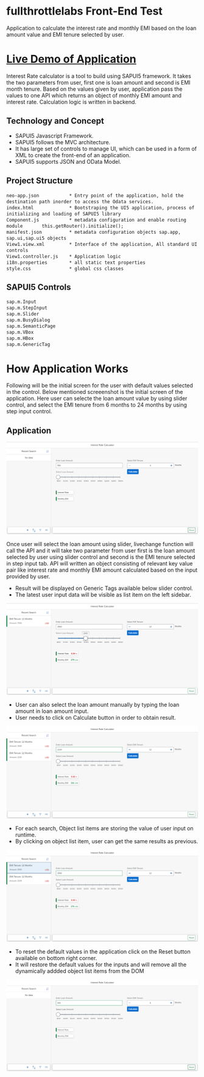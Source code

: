 # fullthrottlelabs Front-End Test
Application to calculate the interest rate and monthly EMI based on the loan amount value and EMI tenure selected by user.



# [Live Demo of Application](https://interestratecalculator-p2000410784trial.dispatcher.hanatrial.ondemand.com/index.html?hc_reset)

Interest Rate calculator is a tool to build using SAPUI5 framework. It takes the two parameters from user, first one is loan amount and second is EMI month tenure. Based on the values given by user, application pass the values to one API which returns an object of monthly EMI amount and interest rate. Calculation logic is written in backend.

## Technology and Concept

* SAPUI5 Javascript Framework.
* SAPUI5 follows the MVC architecture.
* It has large set of controls to manage UI, which can be used in a form of XML to create the front-end of an application.
* SAPUI5 supports JSON and OData Model.

## Project Structure
```
neo-app.json           * Entry point of the application, hold the destination path inorder to access the Odata services.
index.html             * Bootstraping the UI5 application, process of initializing and loading of SAPUI5 library
Component.js           * metadata configuration and enable routing module   	this.getRouter().initialize();
manifest.json          * metadata configuration objects sap.app, sap.ui,sap.ui5 objects
View1.view.xml         * Interface of the application, All standard UI controls
View1.controller.js    * Application logic
i18n.properties        * all static text properties
style.css              * global css classes

```
 



## SAPUI5 Controls

```
sap.m.Input
sap.m.StepInput
sap.m.Slider
sap.m.BusyDialog
sap.m.SemanticPage
sap.m.VBox
sap.m.HBox
sap.m.GenericTag
```



# How Application Works

Following will be the initial screen for the user with default values selected in the control.
Below mentioned screeenshot is the initial screen of the application. Here user can selecte the loan amount value by using slider control, and select the EMI tenure from 6 months to 24 months by using step input control.


## Application

![Open Image in a new tab](https://github.com/techtutsindia/fullthrottletest/blob/master/screenshots/screen1.PNG?raw=true "Initial Screen")


Once user will select the loan amount using slider, livechange function will call the API and it will take two parameter from user first is the loan amount selected by user using slider control and second is the EMI tenure selected in step input tab.
API will written an object consisting of relevant key value pair like interest rate and monthly EMI amount calculated based on the input provided by user.

* Result will be displayed on Generic Tags available below slider control.
* The latest user input data will be visible as list item on the left sidebar.

![Open Image in a new tab](https://github.com/techtutsindia/fullthrottletest/blob/master/screenshots/screen2.PNG?raw=true "Initial Screen")

* User can also select the loan amount manually by typing the loan amount in loan amount input.
* User needs to click on Calculate button in order to obtain result. 

![Open Image in a new tab](https://github.com/techtutsindia/fullthrottletest/blob/master/screenshots/screen3.PNG?raw=true "Initial Screen")

* For each search, Object list items are storing the value of user input on runtime.
* By clicking on object list item, user can get the same results as previous.

![Open Image in a new tab](https://github.com/techtutsindia/fullthrottletest/blob/master/screenshots/screen4.PNG?raw=true "Initial Screen")


* To reset the default values in the application click on the Reset button available on bottom right corner.
* It will restore the default values for the inputs and will remove all the dynamically addded object list items from the DOM

![Open Image in a new tab](https://github.com/techtutsindia/fullthrottletest/blob/master/screenshots/screen5.PNG?raw=true "Initial Screen")





